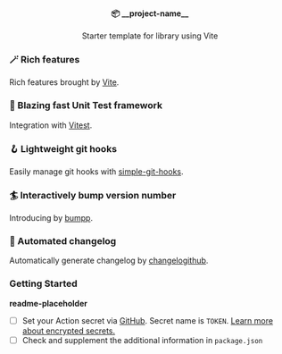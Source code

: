 <p align="center">
  <strong>📦 __project-name__</strong><br><br>
  Starter template for library using Vite<br>
</p>

### 🪄 Rich features

Rich features brought by [Vite](https://vitejs.dev/).

### 🚀 Blazing fast Unit Test framework

Integration with [Vitest](https://vitest.dev/).

### 🪝 Lightweight git hooks

Easily manage git hooks with [simple-git-hooks](https://github.com/toplenboren/simple-git-hooks).

### 🏄 Interactively bump version number

Introducing by [bumpp](https://github.com/antfu/bumpp).

### 🚗 Automated changelog

Automatically generate changelog by [changelogithub](https://github.com/antfu/changelogithub).

### Getting Started
__readme-placeholder__
- [ ] Set your Action secret via [GitHub](https://github.com/__github-username__/__project-name__/settings/secrets/actions). Secret name is `TOKEN`. [Learn more about encrypted secrets.](https://docs.github.com/en/actions/security-guides/encrypted-secrets)
- [ ] Check and supplement the additional information in `package.json`
